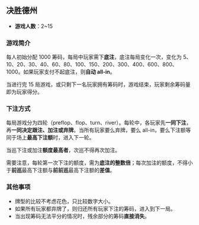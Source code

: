 ## 决胜德州

- **游戏人数**：2~15

### 游戏简介

每人初始分配 1000 筹码，每局中玩家需下**底注**，底注每局变化一次，变化为 5、10、20、30、40、60、80、100、150、200、300、400、600、800、1000。如果玩家支付不起底注，则**自动 all-in**。

当进行完 15 局游戏，或只剩下一名玩家拥有筹码时，游戏结束，玩家剩余筹码量即为玩家得分。

### 下注方式

每局游戏分为四轮（preflop、flop、turn、river）。每轮中，各玩家先**一同下注**，再**一同决定跟注、加注或弃牌**。当所有玩家要么弃牌，要么 all-in，要么下注额等同于场上**最高下注额**时，进入下一轮。

当巡下注或加注**额度最高者**，次巡不得再次加注。

需要注意，每轮第一次下注的额度，需为**底注的整数倍**；每次加注的额度，不得小于**前巡**最高下注额与**前前巡**最高下注额的**差值**。

### 其他事项

- 牌型的比较不考虑花色，只比较数字大小。
- 如果所有玩家都弃牌了，则归还所有玩家下注的筹码，进入到下一局。
- 当出现筹码无法平分的情况时，残余部分的筹码**直接消失**。
